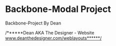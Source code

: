 Backbone-Modal Project
=============
Backbone-Project By Dean 

/******Dean AKA The Designer  - Website www.deanthedesigner.com/weblayouts******/